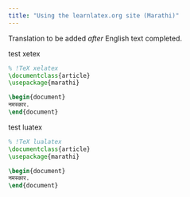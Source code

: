 ```yaml
---
title: "Using the learnlatex.org site (Marathi)"
---
```

Translation to be added _after_ English text completed.



test xetex

```latex
% !TeX xelatex
\documentclass{article}
\usepackage{marathi}

\begin{document}
नमस्कार.
\end{document}
```


test luatex

```latex
% !TeX lualatex
\documentclass{article}
\usepackage{marathi}

\begin{document}
नमस्कार.
\end{document}
```
